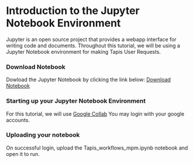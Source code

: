 Introduction to the Jupyter Notebook Environment
===


Jupyter is an open source project that provides a webapp interface for writing code and documents. Throughout this tutorial, we will be using a Jupyter Notebook environment for making Tapis User Requests. 

### Download Notebook

Dowload the Jupyter Notebook by clicking the link below:
[Download Notebook](TACCSTER23_sentiment_analysis.ipynb)

### Starting up your Jupyter Notebook Environment

For this tutorial, we will use [Google Collab](https://colab.research.google.com) 
You may login with your google accounts.


### Uploading your notebook

On successful login, upload the Tapis_workflows_mpm.ipynb notebook and open it to run. 



